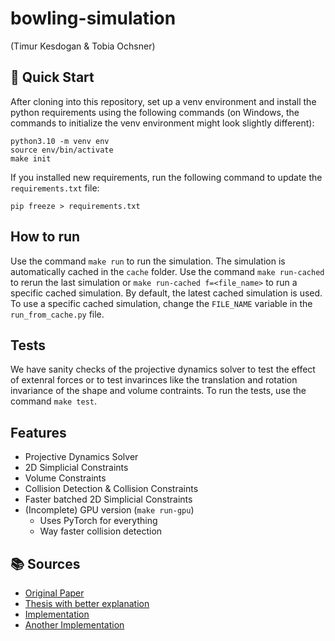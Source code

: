 # bowling-simulation

(Timur Kesdogan & Tobia Ochsner)

## 👋 Quick Start

After cloning into this repository, set up a venv environment and install the python requirements using the following commands (on Windows, the commands to initialize the venv environment might look slightly different):

```
python3.10 -m venv env
source env/bin/activate
make init
```

If you installed new requirements, run the following command to update the `requirements.txt` file:

```
pip freeze > requirements.txt
```

## How to run

Use the command `make run` to run the simulation. The simulation is automatically cached in the `cache` folder. Use the command `make run-cached` to rerun the last simulation or `make run-cached f=<file_name>` to run a specific cached simulation. By default, the latest cached simulation is used. To use a specific cached simulation, change the `FILE_NAME` variable in the `run_from_cache.py` file.

## Tests

We have sanity checks of the projective dynamics solver to test the effect of extenral forces or to test invarinces like the translation and rotation invariance of the shape and volume contraints. To run the tests, use the command `make test`.

## Features

- Projective Dynamics Solver
- 2D Simplicial Constraints
- Volume Constraints
- Collision Detection & Collision Constraints
- Faster batched 2D Simplicial Constraints
- (Incomplete) GPU version (`make run-gpu`)
  - Uses PyTorch for everything
  - Way faster collision detection

## 📚 Sources

- [Original Paper](https://users.cs.utah.edu/~ladislav/bouaziz14projective/bouaziz14projective.pdf)
- [Thesis with better explanation](https://purehost.bath.ac.uk/ws/portalfiles/portal/187951440/clewin_thesis.pdf)
- [Implementation](https://github.com/taichi-dev/meshtaichi/tree/main/projective_dynamics)
- [Another Implementation](https://github.com/fangqiaohu/ProjectiveDynamics/blob/master/muti_thre.py)
